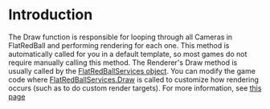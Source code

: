 # Introduction

The Draw function is responsible for looping through all Cameras in FlatRedBall and performing rendering for each one. This method is automatically called for you in a default template, so most games do not require manually calling this method. The Renderer's Draw method is usually called by the [FlatRedBallServices object](../../../../documentation/api/flatredball/flatredballservices.md). You can modify the game code where [FlatRedBallServices.Draw](../../flatredballservices/draw.md) is called to customize how rendering occurs (such as to do custom render targets). For more information, see [this page](../../flatredballservices/draw.md)
